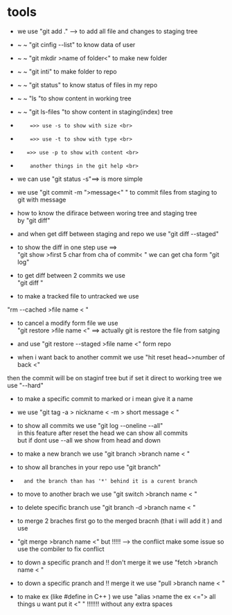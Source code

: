 # tools 

* we use "git add ." --> to add all file and changes to staging tree <br> 
* ~   ~  "git cinfig --list" to know data of user <br>
* ~   ~  "git mkdir >name of folder<" to make new folder <br>
* ~   ~  "git inti" to make folder to repo<br>
* ~   ~  "git status" to know status of files in my repo<br>
* ~   ~  "ls "to show content in working tree   <br>
* ~   ~  "git ls-files "to show content in staging(index) tree   <br>
*         =>> use -s to show with size <br>
*         =>> use -t to show with type <br>
*        =>> use -p to show with content <br>
*         another things in the git help <br>

* we can use "git status -s"==> is more simple<br>
* we use "git commit -m ">message<" " to commit files from staging to git with message <br>

* how to know the difirace between woring tree and staging tree  <br>
by "git diff"<br>

* and when get diff between staging and repo
we use "git diff --staged"

* to show the diff in one step use ==> <br>
"git show >first 5 char from cha of commit< " we can get cha form "git log" <br>

* to get diff between 2 commits we use <br>
"git diff  "<br>

* to make a tracked file to untracked we use  <br>

"rm --cached >file name < "<br>

* to cancel a modify form file we use <br>
"git restore >file name <" ==> actually git is restore the file from satging<br>

* and use "git restore --staged >file name <" form repo <br>

* when i want back to another commit we use "hit reset head~>number of back <"<br>

then the commit will be on staginf tree but if set it direct to working tree 
we use  "--hard" 

* to make a specific commit to marked or i mean give it a name <br>

* we use "git tag -a > nickname < -m > short message < "<br>

* to show all commits we use "git log --oneline --all"
    <br> in this feature after reset the head we can show all commits 
     <br> but if dont use --all we show from head and down

 * to make a new branch we use "git branch >branch name < "
 * to show all branches in your repo use "git branch"
 *       and the branch than has '*' behind it is a curent branch 
 
 * to move to another brach we use "git switch >branch name < "
 * to delete specific branch use "git branch -d >branch name < "
 * to merge 2 braches first go to the merged bracnh (that i will add it ) and use 
 *   "git merge >branch name <" but !!!!!  -->  the conflict make some issue so use the       combiler to fix conflict <br>

 
 * to down a specific pranch and !! don't merge it we use "fetch >branch name < "
 * to down a specific pranch and !!  merge it we use "pull >branch name < "

 * to make ex (like #define in C++ ) we use "alias >name the ex <="> all things u want put it <"  "       !!!!!!! without any extra spaces 


